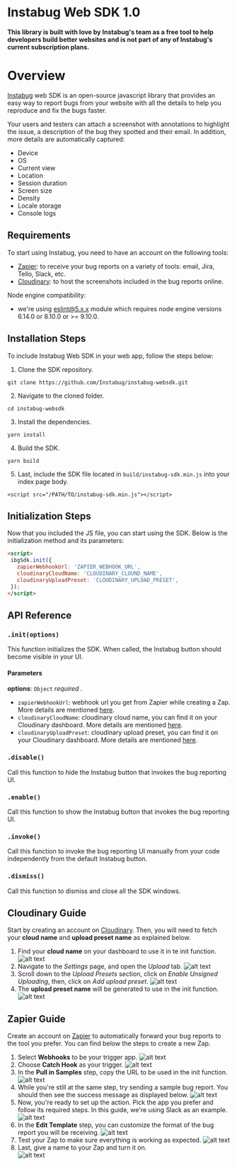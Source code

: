 # Instabug Web SDK 1.0 

**This library is built with love by Instabug's team as a free tool to help developers build better websites and is not part of any of Instabug's current subscription plans.**

# Overview
[Instabug](https://instabug.com) web SDK is an open-source javascript library that provides an easy way to report bugs from your website with all the details to help you reproduce and fix the bugs faster. 

Your users and testers can attach a screenshot with annotations to highlight the issue, a description of the bug they spotted and their email. In addition, more details are automatically captured: 
* Device
* OS
* Current view
* Location
* Session duration
* Screen size
* Density
* Locale storage
* Console logs

## Requirements
To start using Instabug, you need to have an account on the following tools:
* [Zapier](https://zapier.com): to receive your bug reports on a variety of tools: email, Jira, Tello, Slack, etc. 
* [Cloudinary](https://cloudinary.com): to host the screenshots included in the bug reports online. 


Node engine compatibility: 
* we're using eslint@5.x.x module which requires node engine versions 6.14.0 or 8.10.0 or >= 9.10.0. 

## Installation Steps
To include Instabug Web SDK in your web app, follow the steps below: 

1. Clone the SDK repository. 
```
git clone https://github.com/Instabug/instabug-websdk.git
```
2. Navigate to the cloned folder. 
```
cd instabug-websdk
```
3. Install the dependencies. 
```
yarn install
```
4. Build the SDK. 
```
yarn build
```
5. Last, include the SDK file located in `build/instabug-sdk.min.js` into your index page body. 
```
<script src="/PATH/TO/instabug-sdk.min.js"></script>
```

## Initialization Steps
Now that you included the JS file, you can start using the SDK.  Below is the initialization method and its parameters: 
 ```html
<script>
  ibgSdk.init({
    zapierWebhookUrl: 'ZAPIER_WEBHOOK_URL',
    cloudinaryCloudName: 'CLOUDINARY_CLOUND_NAME',
    cloudinaryUploadPreset: 'CLOUDINARY_UPLOAD_PRESET',
  });
</script>
```

## API Reference

### `.init(options)`
This function initializes the SDK. When called, the Instabug button should become visible in your UI. 
#### Parameters
**options**: `Object` _required_ .
- `zapierWebhookUrl`: webhook url you get from Zapier while creating a Zap. More details are mentioned [here](#zapier-guide).
- `cloudinaryCloudName`: cloudinary cloud name, you can find it on your Cloudinary dashboard. More details are mentioned [here](#cloudinary-guide). 
- `cloudinaryUploadPreset`: cloudinary upload preset, you can find it on your Cloudinary dashboard. More details are mentioned [here](#cloudinary-guide).

### `.disable()`
Call this function to hide the Instabug button that invokes the bug reporting UI. 

### `.enable()`
Call this function to show the Instabug button that invokes the bug reporting UI. 

### `.invoke()`
Call this function to invoke the bug reporting UI manually from your code independently from the default Instabug button. 

### `.dismiss()`
Call this function to dismiss and close all the SDK windows.

## Cloudinary Guide
Start by creating an account on [Cloudinary](https://cloudinary.com). Then, you will need to fetch your **cloud name** and **upload preset name** as explained below. 

1. Find your **cloud name** on your dashboard to use it in te init function. 
![alt text](https://files.readme.io/58b3f8e-Cloudinary1.png)
2. Navigate to the *Settings* page, and open the *Upload* tab. 
![alt text](https://files.readme.io/ea87be3-Cloudinary2.png)
3. Scroll down to the *Upload Presets* section, click on *Enable Unsigned Uploading*, then, click on *Add upload preset*.
![alt text](https://files.readme.io/70368bf-Cloudinary3.png)
4. The **upload preset name** will be generated to use in the init function.  
![alt text](https://files.readme.io/732fbdd-Cloudinary4.png)

## Zapier Guide
Create an account on [Zapier](https://zapier.com) to automatically forward your bug reports to the tool you prefer. You can find below the steps to create a new Zap. 
1. Select **Webhooks** to be your trigger app. 
![alt text](https://files.readme.io/6253938-Zapier1.png)
2. Choose **Catch Hook** as your trigger. 
![alt text](https://files.readme.io/ed2b766-Zapier2.png)
3. In the  **Pull in Samples** step, copy the URL to be used in the init function. 
![alt text](https://files.readme.io/4c38817-Zapier3.png)
4. While you're still at the same step, try sending a sample bug report. You should then see the success message as displayed below. 
![alt text](https://files.readme.io/ef3b0b9-Zapier4.png)
5. Now, you're ready to set up the action. Pick the app you prefer and follow its required steps. In this guide, we're using Slack as an example. 
![alt text](https://files.readme.io/bcc7f77-Zapier5.png)
6. In the **Edit Template** step, you can customize the format of the bug report you will be receiving. 
![alt text](https://files.readme.io/7232147-Zapier6.png)
7. Test your Zap to make sure everything is working as expected. 
![alt text](https://files.readme.io/c645c89-Zapier8.png)
8. Last, give a name to your Zap and turn it on.  
![alt text](https://files.readme.io/244a5fe-Zapier10.png)

